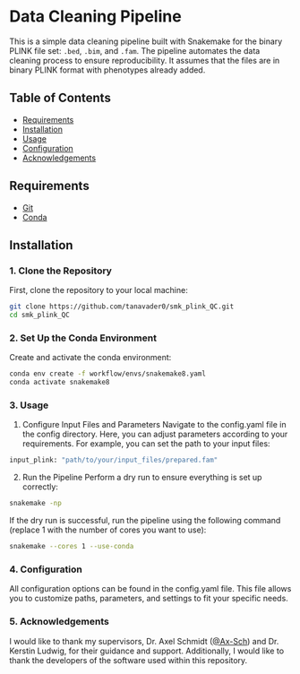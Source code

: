 # Data Cleaning Pipeline

This is a simple data cleaning pipeline built with Snakemake for the binary PLINK file set: `.bed`, `.bim`, and `.fam`. The pipeline automates the data cleaning process to ensure reproducibility. It assumes that the files are in binary PLINK format with phenotypes already added.

## Table of Contents

- [Requirements](#requirements)
- [Installation](#installation)
- [Usage](#usage)
- [Configuration](#configuration)
- [Acknowledgements](#acknowledgements)

## Requirements

- [Git](https://git-scm.com/)
- [Conda](https://docs.conda.io/projects/conda/en/latest/user-guide/install/index.html)

## Installation

### 1. Clone the Repository

First, clone the repository to your local machine:

```sh
git clone https://github.com/tanavader0/smk_plink_QC.git
cd smk_plink_QC
```

### 2.  Set Up the Conda Environment

Create and activate the conda environment:
```sh
conda env create -f workflow/envs/snakemake8.yaml
conda activate snakemake8
```

### 3. Usage
1. Configure Input Files and Parameters
Navigate to the config.yaml file in the config directory. Here, you can adjust parameters according to your requirements. For example, you can set the path to your input files:
```sh
input_plink: "path/to/your/input_files/prepared.fam"
```
2. Run the Pipeline
Perform a dry run to ensure everything is set up correctly:
```sh
snakemake -np
```
If the dry run is successful, run the pipeline using the following command (replace 1 with the number of cores you want to use):
```sh
snakemake --cores 1 --use-conda
```

### 4. Configuration
All configuration options can be found in the config.yaml file. This file allows you to customize paths, parameters, and settings to fit your specific needs.

### 5. Acknowledgements
I would like to thank my supervisors, Dr. Axel Schmidt ([@Ax-Sch](https://github.com/Ax-Sch)) and Dr. Kerstin Ludwig, for their guidance and support. Additionally, I would like to thank the developers of the software used within this repository.
